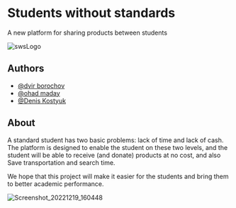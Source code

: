 
# Students without standards

A new platform for sharing products between students

![swsLogo](https://user-images.githubusercontent.com/73783656/208363534-da4efae6-d514-49df-8507-777ae56aa2e8.PNG)


## Authors

- [@dvir borochov](https://www.github.com/dvirbo)
- [@ohad maday](https://www.github.com/Ohad-Ma)
- [@Denis Kostyuk](https://www.github.com/DenisKostyuk)
## About

A standard student has two basic problems:
lack of time and lack of cash.
The platform is designed to enable the student on these two levels, and the student will be able to receive (and donate) products at no cost, and also Save transportation and search time.

We hope that this project will make it easier for the students and bring them to better academic performance.

![Screenshot_20221219_160448](https://user-images.githubusercontent.com/73783656/208443895-451e5c60-8647-4e93-b95d-6ba160753d77.png)


